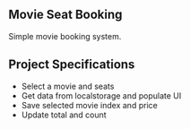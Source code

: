 ## Movie Seat Booking

Simple movie booking system.

## Project Specifications

- Select a movie and seats
- Get data from localstorage and populate UI
- Save selected movie index and price
- Update total and count
